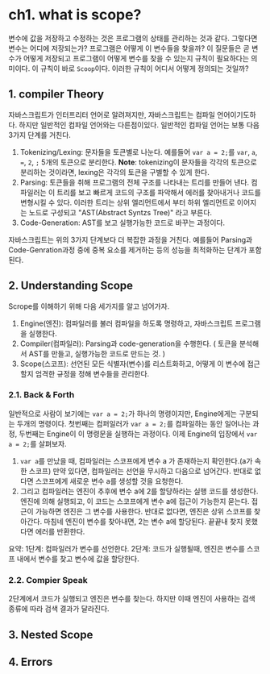 # ch1. what is scope?
변수에 값을 저장하고 수정하는 것은 프로그램의 상태를 관리하는 것과 같다. 그렇다면 변수는 어디에 저장되는가? 프로그램은
어떻게 이 변수들을 찾을까? 이 질문들은 곧 변수가 어떻게 저장되고 프로그램이 어떻게 변수를 찾을 수 있는지 규칙이 필요하다는 의미이다.
이 규칙이 바로 `Scoop`이다. 이러한 규칙이 어디서 어떻게 정의되는 것일까?

## 1. compiler Theory
자바스크립트가 인터프리터 언어로 알려져지만, 자바스크립트는 컴파일 언어이기도하다. 하지만 일반적인 컴파일 언어와는 다른점이있다.
일반적인 컴파일 언어는 보통 다음 3가지 단계를 거친다.

1. Tokenizing/Lexing: 
문자들을 토큰별로 나눈다. 예를들어 `var a = 2;`를 `var`, `a`, `=`, `2`, `;` 5개의 토큰으로 분리한다.
**Note**: tokenizing이 문자들을 각각의 토큰으로 분리하는 것이라면, lexing은 각각의 토큰을 구별할 수 있게 한다.
2. Parsing: 토큰들을 취해 프로그램의 전체 구조를 나타내는 트리를 만들어 낸다. 컴파일러는 이 트리를 보고 빠르게 코드의 구조를 파악해서 
에러를 찾아내거나 코드를 변형시킬 수 있다. 
이러한 트리는 상위 엘리먼트에서 부터 하위 엘리먼트로 이어지는 노드로 구성되고 "AST(Abstract Syntzs Tree)" 라고 부른다.
3. Code-Generation:
AST를 보고 실행가능한 코드로 바꾸는 과정이다. 

자바스크립트는 위의 3가지 단계보다 더 복잡한 과정을 거친다. 
예를들어 Parsing과 Code-Genration과정 중에 중복 요소를 제거하는 등의 성능을 최적화하는 단계가 포함된다.

## 2. Understanding Scope
Scrope를 이해하기 위해 다음 세가지를 알고 넘어가자.
1. Engine(엔진): 컴파일러를 불러 컴파일을 하도록 명령하고, 자바스크립트 프로그램을 실행한다.
2. Compiler(컴파일러): Parsing과 code-generation을 수행한다. ( 토큰을 분석해서 AST를 만들고, 실행가능한 코드로 만드는 것. )
3. Scope(스코프): 선언된 모든 식별자(변수)를 리스트화하고, 어떻게 이 변수에 접근할지 엄격한 규정을 정해 변수들을 관리한다.  

### 2.1. Back & Forth
일반적으로 사람이 보기에는 `var a = 2;`가 하나의 명령이지만, Engine에게는 구분되는 두개의 명령이다. 
첫번째는 컴퍼일러가 `var a = 2;`를 컴파일하는 동안 일어나는 과정, 두번째는 Engine이 이 명령문을 실행하는 과정이다.
이제 Engine의 입장에서 `var a = 2;`를 살펴보자.

1. `var a`를 만났을 때, 컴파일러는 스코프에게 변수 a 가 존재하는지 확인한다.(a가 속한 스코프) 만약 있다면, 컴파일러는 선언을 무시하고 다음으로 넘어간다. 반대로 없다면 스코프에게 새로운 변수 a를 생성할 것을 요청한다.
2. 그리고 컴파일러는 엔진이 추후에 변수 a에 2를 할당하라는 실행 코드를 생성한다. 엔진에 의해 실행되고, 이 코드는 스코프에게 변수 a에 접근이 가능한지 묻는다. 접근이 가능하면 엔진은 그 변수를 사용한다. 반대로 없다면, 엔진은 상위 스코프를 찾아간다. 마침네 엔진이 변수를 찾아내면, 2는 변수 a에 할당된다. 끝끝내 찾지 못했다면 에러를 반환한다.
  
요약: 1단계: 컴파일러가 변수를 선언한다. 2단계: 코드가 실행될때, 엔진은 변수를 스코프 내에서 변수를 찾고 변수에 값을 할당한다.
### 2.2. Compier Speak
2단계에서 코드가 실행되고 엔진은 변수를 찾는다. 하지만 이때 엔진이 사용하는 검색 종류에 따라 검색 결과가 달라진다.

## 3. Nested Scope

## 4. Errors
